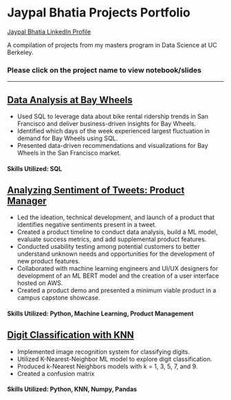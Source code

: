 # Jaypal Bhatia Projects Portfolio
[Jaypal Bhatia LinkedIn Profile](https://www.linkedin.com/in/jaypal-bhatia/)

A compilation of projects from my masters program in Data Science at UC Berkeley.
### Please click on the project name to view notebook/slides


----------------------------------------------------------------------------------------------------------------------

## [Data Analysis at Bay Wheels](https://github.com/jaypal-bhatia/jaypalprojects/blob/main/Project%20Notebooks/Jaypal_SQL%20Project.ipynb)

* Used SQL to leverage data about bike rental ridership trends in San Francisco and deliver business-driven insights for Bay Wheels. 
* Identified which days of the week experienced largest fluctuation in demand for Bay Wheels using SQL. 
* Presented data-driven recommendations and visualizations for Bay Wheels in the San Francisco market. 

#### Skills Utilized: SQL

## [Analyzing Sentiment of Tweets: Product Manager](https://github.com/jaypal-bhatia/jaypalprojects/blob/main/Project%20Notebooks/Jaypal_Capstone.pdf)

* Led the ideation, technical development, and launch of a product that identifies negative sentiments present in a tweet.
* Created a product timeline to conduct data analysis, build a ML model, evaluate success metrics, and add supplemental product features.
* Conducted usability testing among potential customers to better understand unknown needs and opportunities for the development of new product features.
* Collaborated with machine learning engineers and UI/UX designers for development of an ML BERT model and the creation of a user interface hosted on AWS.
* Created a product demo and presented a minimum viable product in a campus capstone showcase.

#### Skills Utilized: Python, Machine Learning, Product Management

## [Digit Classification with KNN](https://github.com/jaypal-bhatia/jaypalprojects/blob/main/Project%20Notebooks/Jaypal_MLwithKNN.ipynb)

* Implemented image recognition system for classifying digits.
* Utilized K-Nearest-Neighbor ML model to explore digit classification.
* Produced k-Nearest Neighbors models with k = 1, 3, 5, 7, and 9.
* Created a confusion matrix 

#### Skills Utilized: Python, KNN, Numpy, Pandas
